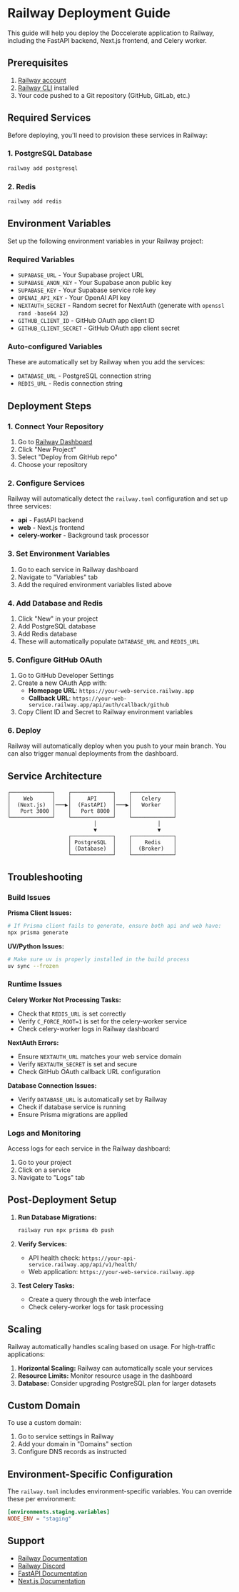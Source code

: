 # Railway Deployment Guide

This guide will help you deploy the Doccelerate application to Railway, including the FastAPI backend, Next.js frontend, and Celery worker.

## Prerequisites

1. [Railway account](https://railway.app/)
2. [Railway CLI](https://docs.railway.com/develop/cli) installed
3. Your code pushed to a Git repository (GitHub, GitLab, etc.)

## Required Services

Before deploying, you'll need to provision these services in Railway:

### 1. PostgreSQL Database
```bash
railway add postgresql
```

### 2. Redis
```bash
railway add redis
```

## Environment Variables

Set up the following environment variables in your Railway project:

### Required Variables
- `SUPABASE_URL` - Your Supabase project URL
- `SUPABASE_ANON_KEY` - Your Supabase anon public key  
- `SUPABASE_KEY` - Your Supabase service role key
- `OPENAI_API_KEY` - Your OpenAI API key
- `NEXTAUTH_SECRET` - Random secret for NextAuth (generate with `openssl rand -base64 32`)
- `GITHUB_CLIENT_ID` - GitHub OAuth app client ID
- `GITHUB_CLIENT_SECRET` - GitHub OAuth app client secret

### Auto-configured Variables
These are automatically set by Railway when you add the services:
- `DATABASE_URL` - PostgreSQL connection string
- `REDIS_URL` - Redis connection string

## Deployment Steps

### 1. Connect Your Repository
1. Go to [Railway Dashboard](https://railway.app/dashboard)
2. Click "New Project"
3. Select "Deploy from GitHub repo"
4. Choose your repository

### 2. Configure Services
Railway will automatically detect the `railway.toml` configuration and set up three services:
- **api** - FastAPI backend
- **web** - Next.js frontend  
- **celery-worker** - Background task processor

### 3. Set Environment Variables
1. Go to each service in Railway dashboard
2. Navigate to "Variables" tab
3. Add the required environment variables listed above

### 4. Add Database and Redis
1. Click "New" in your project
2. Add PostgreSQL database
3. Add Redis database
4. These will automatically populate `DATABASE_URL` and `REDIS_URL`

### 5. Configure GitHub OAuth
1. Go to GitHub Developer Settings
2. Create a new OAuth App with:
   - **Homepage URL**: `https://your-web-service.railway.app`
   - **Callback URL**: `https://your-web-service.railway.app/api/auth/callback/github`
3. Copy Client ID and Secret to Railway environment variables

### 6. Deploy
Railway will automatically deploy when you push to your main branch. You can also trigger manual deployments from the dashboard.

## Service Architecture

```
┌─────────────┐    ┌─────────────┐    ┌─────────────┐
│    Web      │    │     API     │    │   Celery    │
│  (Next.js)  │───▶│  (FastAPI)  │───▶│   Worker    │
│   Port 3000 │    │   Port 8000 │    │             │
└─────────────┘    └─────────────┘    └─────────────┘
                           │                   │
                           ▼                   ▼
                   ┌─────────────┐    ┌─────────────┐
                   │ PostgreSQL  │    │    Redis    │
                   │ (Database)  │    │  (Broker)   │
                   └─────────────┘    └─────────────┘
```

## Troubleshooting

### Build Issues

**Prisma Client Issues:**
```bash
# If Prisma client fails to generate, ensure both api and web have:
npx prisma generate
```

**UV/Python Issues:**
```bash
# Make sure uv is properly installed in the build process
uv sync --frozen
```

### Runtime Issues

**Celery Worker Not Processing Tasks:**
- Check that `REDIS_URL` is set correctly
- Verify `C_FORCE_ROOT=1` is set for the celery-worker service
- Check celery-worker logs in Railway dashboard

**NextAuth Errors:**
- Ensure `NEXTAUTH_URL` matches your web service domain
- Verify `NEXTAUTH_SECRET` is set and secure
- Check GitHub OAuth callback URL configuration

**Database Connection Issues:**
- Verify `DATABASE_URL` is automatically set by Railway
- Check if database service is running
- Ensure Prisma migrations are applied

### Logs and Monitoring

Access logs for each service in the Railway dashboard:
1. Go to your project
2. Click on a service
3. Navigate to "Logs" tab

## Post-Deployment Setup

1. **Run Database Migrations:**
   ```bash
   railway run npx prisma db push
   ```

2. **Verify Services:**
   - API health check: `https://your-api-service.railway.app/api/v1/health/`
   - Web application: `https://your-web-service.railway.app`

3. **Test Celery Tasks:**
   - Create a query through the web interface
   - Check celery-worker logs for task processing

## Scaling

Railway automatically handles scaling based on usage. For high-traffic applications:

1. **Horizontal Scaling:** Railway can automatically scale your services
2. **Resource Limits:** Monitor resource usage in the dashboard
3. **Database:** Consider upgrading PostgreSQL plan for larger datasets

## Custom Domain

To use a custom domain:
1. Go to service settings in Railway
2. Add your domain in "Domains" section
3. Configure DNS records as instructed

## Environment-Specific Configuration

The `railway.toml` includes environment-specific variables. You can override these per environment:

```toml
[environments.staging.variables]
NODE_ENV = "staging"
```

## Support

- [Railway Documentation](https://docs.railway.com/)
- [Railway Discord](https://discord.gg/railway)
- [FastAPI Documentation](https://fastapi.tiangolo.com/)
- [Next.js Documentation](https://nextjs.org/docs) 